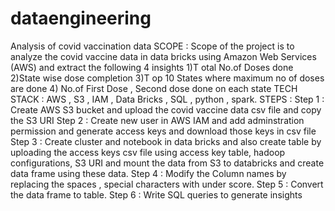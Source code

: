 # dataengineering
Analysis of covid vaccination data
SCOPE :
Scope of the project is to analyze the covid vaccine data in data bricks using Amazon Web Services (AWS)
and extract the following 4 insights
1)T otal No.of Doses done
2)State wise dose completion
3)T op 10 States where maximum no of doses are done
4) No.of First Dose , Second dose done on each state
TECH STACK :
AWS , S3 , IAM , Data Bricks , SQL , python , spark.
STEPS :
Step 1 : Create AWS S3 bucket and upload the covid vaccine data csv file and copy the S3 URI
Step 2 : Create new user in AWS IAM and add adminstration permission and generate access keys and
download those keys in csv file
Step 3 : Create cluster and notebook in data bricks and also create table by uploading the access keys csv
file using access key table, hadoop configurations, S3 URI and mount the data from S3 to databricks and
create data frame using these data.
Step 4 : Modify the Column names by replacing the spaces , special characters with under score.
Step 5 : Convert the data frame to table.
Step 6 : Write SQL queries to generate insights
